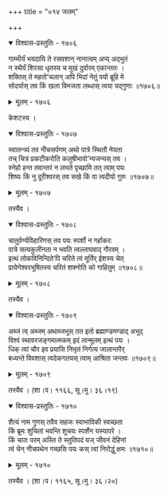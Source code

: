 +++
title = "०१४ जलम्"

+++



<details open><summary>विश्वास-प्रस्तुतिः - १७०६</summary>

गाम्भीर्यं भयदायि ते रसवशान् नानात्वम् अप्य् अद्भुतं  
न स्थैर्यं शिरसा धृतस्य च मुखं दुर्वारम् एकान्ततः ।  
शक्तिस् ते महतो’चलान् अपि भिदां नेतुं पयो ब्रूहि मे   
सोदर्यास् तव किं खला विमजता लब्धास् त्वया यद्गुणाः ॥१७०६॥
</details>

<details><summary>मूलम् - १७०६</summary>

गाम्भीर्यं भयदायि ते रसवशान् नानात्वम् अप्य् अद्भुतं  
न स्थैर्यं शिरसा धृतस्य च मुखं दुर्वारम् एकान्ततः ।  
शक्तिस् ते महतो’चलान् अपि भिदां नेतुं पयो ब्रूहि मे   
सोदर्यास् तव किं खला विमजता लब्धास् त्वया यद्गुणाः ॥१७०६॥
</details>


केशटस्य ।  



<details open><summary>विश्वास-प्रस्तुतिः - १७०७</summary>

स्वातन्त्र्यं तव नीचसर्पणम् अथो पात्रे स्थितौ नेयता  
तच् चित्रं प्रकटीकरोति कलुषीभावो’न्यजन्यस् तव ।  
स्नेहो हन्त तवान्तरं न लभते पृच्छामि तत् त्वाम् पयः  
शिष्यः किं नु दूरीश्वरस् तव सखे किं वा त्वदीयो गुरुः ॥१७०७॥
</details>

<details><summary>मूलम् - १७०७</summary>

स्वातन्त्र्यं तव नीचसर्पणम् अथो पात्रे स्थितौ नेयता  
तच् चित्रं प्रकटीकरोति कलुषीभावो’न्यजन्यस् तव ।  
स्नेहो हन्त तवान्तरं न लभते पृच्छामि तत् त्वाम् पयः  
शिष्यः किं नु दूरीश्वरस् तव सखे किं वा त्वदीयो गुरुः ॥१७०७॥
</details>


तस्यैव ।  



<details open><summary>विश्वास-प्रस्तुतिः - १७०८</summary>

चातुर्वर्ण्यविहारिणस् तव पयः स्पर्शो न गर्हाकरः   
पात्रे सत्यकुलीनता न भवति त्वल्लाघवाद् गौरवम् ।  
इत्थं लोकविनिन्दिते’पि चरिते त्वं मूर्तिर् ईशस्य चेत्  
प्रायेणेश्वरभूषितस्य चरितं शक्नोति को गाहितुम् ॥१७०८॥
</details>

<details><summary>मूलम् - १७०८</summary>

चातुर्वर्ण्यविहारिणस् तव पयः स्पर्शो न गर्हाकरः   
पात्रे सत्यकुलीनता न भवति त्वल्लाघवाद् गौरवम् ।  
इत्थं लोकविनिन्दिते’पि चरिते त्वं मूर्तिर् ईशस्य चेत्  
प्रायेणेश्वरभूषितस्य चरितं शक्नोति को गाहितुम् ॥१७०८॥
</details>


तस्यैव ।   



<details open><summary>विश्वास-प्रस्तुतिः - १७०९</summary>

अब्जं त्व् अब्जम् अथाब्जभूस् तत इतो ब्रह्माण्डमण्डाद् अभूद्  
विश्वं स्थावरजङ्गमात्मकम् इदं त्वन्मूलम् इत्थं पयः ।  
धिक् त्वां चौर इव प्रयासि निभृतं निर्गत्य जालान्तरैर्  
बध्यन्ते विवशास् त्वदेकगतयस् त्वाम् आश्रिता जन्तवः ॥१७०९॥
</details>

<details><summary>मूलम् - १७०९</summary>

अब्जं त्व् अब्जम् अथाब्जभूस् तत इतो ब्रह्माण्डमण्डाद् अभूद्  
विश्वं स्थावरजङ्गमात्मकम् इदं त्वन्मूलम् इत्थं पयः ।  
धिक् त्वां चौर इव प्रयासि निभृतं निर्गत्य जालान्तरैर्  
बध्यन्ते विवशास् त्वदेकगतयस् त्वाम् आश्रिता जन्तवः ॥१७०९॥
</details>


तस्यैव । (शा।प। ११६६, सू।मु। ३६।१९)  



<details open><summary>विश्वास-प्रस्तुतिः - १७१०</summary>

शैत्यं नाम गुणस् तवैव सहजः स्वाभाविकी स्वच्छता  
किं ब्रूमः शुचितां भवन्ति शुचयः स्पर्शेन यस्यापरे ।  
किं चातः परम् अस्ति ते स्तुतिपदं यज् जीवनं देहिनां  
त्वं चेन् नीचपथेन गच्छसि पयः कस् त्वां निरोद्धुं क्षमः ॥१७१०॥
</details>

<details><summary>मूलम् - १७१०</summary>

शैत्यं नाम गुणस् तवैव सहजः स्वाभाविकी स्वच्छता  
किं ब्रूमः शुचितां भवन्ति शुचयः स्पर्शेन यस्यापरे ।  
किं चातः परम् अस्ति ते स्तुतिपदं यज् जीवनं देहिनां  
त्वं चेन् नीचपथेन गच्छसि पयः कस् त्वां निरोद्धुं क्षमः ॥१७१०॥
</details>


तस्यैव । (शा।प। ११६५, सू।मु। ३६।२०)  